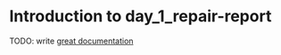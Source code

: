 # Introduction to day_1_repair-report

TODO: write [great documentation](http://jacobian.org/writing/what-to-write/)

